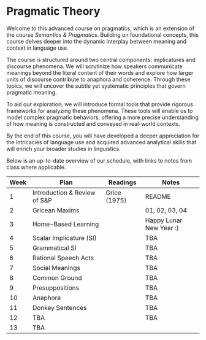 # Pragmatic Theory

Welcome to this advanced course on pragmatics, which is an extension of the course *Semantics & Pragmatics*. Building on foundational concepts, this course delves deeper into the dynamic interplay between meaning and context in language use.

The course is structured around two central components: implicatures and discourse phenomena. We will scrutinize how speakers communicate meanings beyond the literal content of their words and explore how larger units of discourse contribute to anaphora and coherence. Through these topics, we will uncover the subtle yet systematic principles that govern pragmatic meaning.

To aid our exploration, we will introduce formal tools that provide rigorous frameworks for analyzing these phenomena. These tools will enable us to model complex pragmatic behaviors, offering a more precise understanding of how meaning is constructed and conveyed in real-world contexts.

By the end of this course, you will have developed a deeper appreciation for the intricacies of language use and acquired advanced analytical skills that will enrich your broader studies in linguistics. 

Below is an up-to-date overview of our schedule, with links to notes from class where applicable.

| Week | Plan | Readings | Notes |
| ---- | ---- | -------- | ----- |
| 1 | Introduction & Review of S&P | Grice (1975) | README |
| 2 | Gricean Maxims  |  | 01, 02, 03, 04 |
| 3 | Home-Based Learning |  | Happy Lunar New Year :) |
| 4 | Scalar Implicature (SI) |  | TBA |
| 5 | Grammatical SI | | TBA |
| 6 | Rational Speech Acts |  | TBA |
| 7 | Social Meanings |  | TBA |
| 8 | Common Ground | | TBA |
| 9 | Presuppositions | | TBA |
| 10 | Anaphora |  | TBA |
| 11 | Donkey Sentences | | TBA | 
| 12 | TBA | | TBA |
| 13 | TBA | | | 


